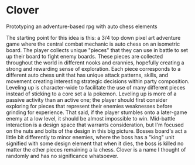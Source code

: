 # Clover
 Prototyping an adventure-based rpg with auto chess elements

The starting point for this idea is this:
a 3/4 top down pixel art adventure game where the central combat mechanic is auto chess on an isometric board.
The player collects unique "pieces" that they can use in battle to set up their board to fight enemy boards.
These pieces are collected throughout the world in different nooks and crannies, hopefully creating a strong and rewarding sense of exploration.
Each piece corresponds to a different auto chess unit that has unique attack patterns, skills, and movement creating interesting strategic decisions within party composition.
Leveling up is character-wide to facilitate the use of many different pieces instead of sticking to a core set a la pokemon.
Leveling up is more of a passive activity than an active one; the player should first consider exploring for pieces that represent their enemies weaknesses before grinding for experience.
That said, if the player stumbles onto a later-game enemy at a low level, it should be almost impossible to win.
Mid-battle interaction is a design space that warrants consideration, but I'm focused on the nuts and bolts of the design in this big picture.
Bosses board's act a little bit differently to minor enemies, where the boss has a "king" unit signified with some design element that when it dies, the boss is killed no matter the other pieces remaining a la chess.
Clover is a name I thought of randomly and has no significance whatsoever.
